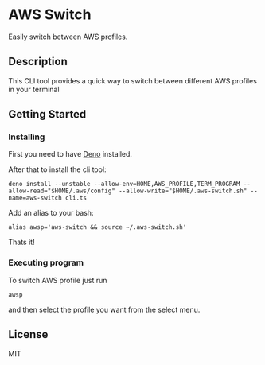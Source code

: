 # AWS Switch

Easily switch between AWS profiles.

## Description

This CLI tool provides a quick way to switch between different AWS profiles in your terminal

## Getting Started

### Installing

First you need to have [Deno](https://deno.land/manual/getting_started/installation) installed.

After that to install the cli tool:

```
deno install --unstable --allow-env=HOME,AWS_PROFILE,TERM_PROGRAM --allow-read="$HOME/.aws/config" --allow-write="$HOME/.aws-switch.sh" --name=aws-switch cli.ts
```

Add an alias to your bash:

```
alias awsp='aws-switch && source ~/.aws-switch.sh'
```

Thats it!

### Executing program

To switch AWS profile just run

```
awsp
```

and then select the profile you want from the select menu.

## License

MIT
